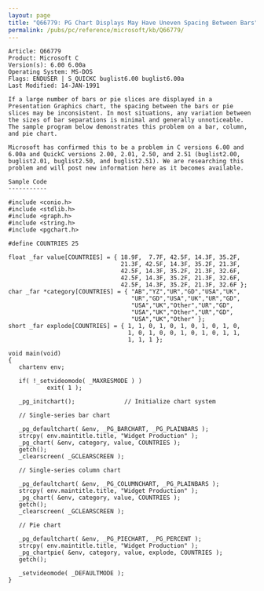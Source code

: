 ```yaml
---
layout: page
title: "Q66779: PG Chart Displays May Have Uneven Spacing Between Bars"
permalink: /pubs/pc/reference/microsoft/kb/Q66779/
---
```


	Article: Q66779
	Product: Microsoft C
	Version(s): 6.00 6.00a
	Operating System: MS-DOS
	Flags: ENDUSER | S_QUICKC buglist6.00 buglist6.00a
	Last Modified: 14-JAN-1991
	
	If a large number of bars or pie slices are displayed in a
	Presentation Graphics chart, the spacing between the bars or pie
	slices may be inconsistent. In most situations, any variation between
	the sizes of bar separations is minimal and generally unnoticeable.
	The sample program below demonstrates this problem on a bar, column,
	and pie chart.
	
	Microsoft has confirmed this to be a problem in C versions 6.00 and
	6.00a and QuickC versions 2.00, 2.01, 2.50, and 2.51 (buglist2.00,
	buglist2.01, buglist2.50, and buglist2.51). We are researching this
	problem and will post new information here as it becomes available.
	
	Sample Code
	-----------
	
	#include <conio.h>
	#include <stdlib.h>
	#include <graph.h>
	#include <string.h>
	#include <pgchart.h>
	
	#define COUNTRIES 25
	
	float _far value[COUNTRIES] = { 18.9F,  7.7F, 42.5F, 14.3F, 35.2F,
	                                21.3F, 42.5F, 14.3F, 35.2F, 21.3F,
	                                42.5F, 14.3F, 35.2F, 21.3F, 32.6F,
	                                42.5F, 14.3F, 35.2F, 21.3F, 32.6F,
	                                42.5F, 14.3F, 35.2F, 21.3F, 32.6F };
	char _far *category[COUNTRIES] = { "AB","YZ","UR","GD","USA","UK",
	                                   "UR","GD","USA","UK","UR","GD",
	                                   "USA","UK","Other","UR","GD",
	                                   "USA","UK","Other","UR","GD",
	                                   "USA","UK","Other" };
	short _far explode[COUNTRIES] = { 1, 1, 0, 1, 0, 1, 0, 1, 0, 1, 0,
	                                  1, 0, 1, 0, 0, 1, 0, 1, 0, 1, 1,
	                                  1, 1, 1 };
	
	void main(void)
	{
	   chartenv env;
	
	   if( !_setvideomode( _MAXRESMODE ) )
	           exit( 1 );
	
	   _pg_initchart();              // Initialize chart system
	
	   // Single-series bar chart
	
	   _pg_defaultchart( &env, _PG_BARCHART, _PG_PLAINBARS );
	   strcpy( env.maintitle.title, "Widget Production" );
	   _pg_chart( &env, category, value, COUNTRIES );
	   getch();
	   _clearscreen( _GCLEARSCREEN );
	
	   // Single-series column chart
	
	   _pg_defaultchart( &env, _PG_COLUMNCHART, _PG_PLAINBARS );
	   strcpy( env.maintitle.title, "Widget Production" );
	   _pg_chart( &env, category, value, COUNTRIES );
	   getch();
	   _clearscreen( _GCLEARSCREEN );
	
	   // Pie chart
	
	   _pg_defaultchart( &env, _PG_PIECHART, _PG_PERCENT );
	   strcpy( env.maintitle.title, "Widget Production" );
	   _pg_chartpie( &env, category, value, explode, COUNTRIES );
	   getch();
	
	   _setvideomode( _DEFAULTMODE );
	}
